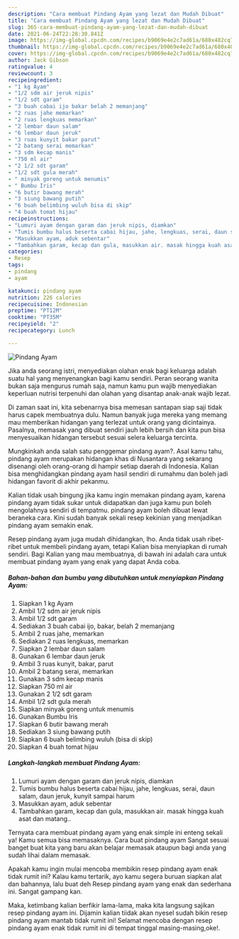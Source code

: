 ```yaml
---
description: "Cara membuat Pindang Ayam yang lezat dan Mudah Dibuat"
title: "Cara membuat Pindang Ayam yang lezat dan Mudah Dibuat"
slug: 365-cara-membuat-pindang-ayam-yang-lezat-dan-mudah-dibuat
date: 2021-06-24T22:28:30.841Z
image: https://img-global.cpcdn.com/recipes/b9069e4e2c7ad61a/680x482cq70/pindang-ayam-foto-resep-utama.jpg
thumbnail: https://img-global.cpcdn.com/recipes/b9069e4e2c7ad61a/680x482cq70/pindang-ayam-foto-resep-utama.jpg
cover: https://img-global.cpcdn.com/recipes/b9069e4e2c7ad61a/680x482cq70/pindang-ayam-foto-resep-utama.jpg
author: Jack Gibson
ratingvalue: 4
reviewcount: 3
recipeingredient:
- "1 kg Ayam"
- "1/2 sdm air jeruk nipis"
- "1/2 sdt garam"
- "3 buah cabai ijo bakar belah 2 memanjang"
- "2 ruas jahe memarkan"
- "2 ruas lengkuas memarkan"
- "2 lembar daun salam"
- "6 lembar daun jeruk"
- "3 ruas kunyit bakar parut"
- "2 batang serai memarkan"
- "3 sdm kecap manis"
- "750 ml air"
- "2 1/2 sdt garam"
- "1/2 sdt gula merah"
- " minyak goreng untuk menumis"
- " Bumbu Iris"
- "6 butir bawang merah"
- "3 siung bawang putih"
- "6 buah belimbing wuluh bisa di skip"
- "4 buah tomat hijau"
recipeinstructions:
- "Lumuri ayam dengan garam dan jeruk nipis, diamkan"
- "Tumis bumbu halus beserta cabai hijau, jahe, lengkuas, serai, daun salam, daun jeruk, kunyit sampai harum"
- "Masukkan ayam, aduk sebentar"
- "Tambahkan garam, kecap dan gula, masukkan air. masak hingga kuah asat dan matang.."
categories:
- Resep
tags:
- pindang
- ayam

katakunci: pindang ayam 
nutrition: 226 calories
recipecuisine: Indonesian
preptime: "PT12M"
cooktime: "PT35M"
recipeyield: "2"
recipecategory: Lunch

---
```



![Pindang Ayam](https://img-global.cpcdn.com/recipes/b9069e4e2c7ad61a/680x482cq70/pindang-ayam-foto-resep-utama.jpg)

Jika anda seorang istri, menyediakan olahan enak bagi keluarga adalah suatu hal yang menyenangkan bagi kamu sendiri. Peran seorang  wanita bukan saja mengurus rumah saja, namun kamu pun wajib menyediakan keperluan nutrisi terpenuhi dan olahan yang disantap anak-anak wajib lezat.

Di zaman  saat ini, kita sebenarnya bisa memesan santapan siap saji tidak harus capek membuatnya dulu. Namun banyak juga mereka yang memang mau memberikan hidangan yang terlezat untuk orang yang dicintainya. Pasalnya, memasak yang dibuat sendiri jauh lebih bersih dan kita pun bisa menyesuaikan hidangan tersebut sesuai selera keluarga tercinta. 



Mungkinkah anda salah satu penggemar pindang ayam?. Asal kamu tahu, pindang ayam merupakan hidangan khas di Nusantara yang sekarang disenangi oleh orang-orang di hampir setiap daerah di Indonesia. Kalian bisa menghidangkan pindang ayam hasil sendiri di rumahmu dan boleh jadi hidangan favorit di akhir pekanmu.

Kalian tidak usah bingung jika kamu ingin memakan pindang ayam, karena pindang ayam tidak sukar untuk didapatkan dan juga kamu pun boleh mengolahnya sendiri di tempatmu. pindang ayam boleh dibuat lewat beraneka cara. Kini sudah banyak sekali resep kekinian yang menjadikan pindang ayam semakin enak.

Resep pindang ayam juga mudah dihidangkan, lho. Anda tidak usah ribet-ribet untuk membeli pindang ayam, tetapi Kalian bisa menyiapkan di rumah sendiri. Bagi Kalian yang mau membuatnya, di bawah ini adalah cara untuk membuat pindang ayam yang enak yang dapat Anda coba.

<!--inarticleads1-->

##### Bahan-bahan dan bumbu yang dibutuhkan untuk menyiapkan Pindang Ayam:

1. Siapkan 1 kg Ayam
1. Ambil 1/2 sdm air jeruk nipis
1. Ambil 1/2 sdt garam
1. Sediakan 3 buah cabai ijo, bakar, belah 2 memanjang
1. Ambil 2 ruas jahe, memarkan
1. Sediakan 2 ruas lengkuas, memarkan
1. Siapkan 2 lembar daun salam
1. Gunakan 6 lembar daun jeruk
1. Ambil 3 ruas kunyit, bakar, parut
1. Ambil 2 batang serai, memarkan
1. Gunakan 3 sdm kecap manis
1. Siapkan 750 ml air
1. Gunakan 2 1/2 sdt garam
1. Ambil 1/2 sdt gula merah
1. Siapkan  minyak goreng untuk menumis
1. Gunakan  Bumbu Iris
1. Siapkan 6 butir bawang merah
1. Sediakan 3 siung bawang putih
1. Siapkan 6 buah belimbing wuluh (bisa di skip)
1. Siapkan 4 buah tomat hijau




<!--inarticleads2-->

##### Langkah-langkah membuat Pindang Ayam:

1. Lumuri ayam dengan garam dan jeruk nipis, diamkan
1. Tumis bumbu halus beserta cabai hijau, jahe, lengkuas, serai, daun salam, daun jeruk, kunyit sampai harum
1. Masukkan ayam, aduk sebentar
1. Tambahkan garam, kecap dan gula, masukkan air. masak hingga kuah asat dan matang..




Ternyata cara membuat pindang ayam yang enak simple ini enteng sekali ya! Kamu semua bisa memasaknya. Cara buat pindang ayam Sangat sesuai banget buat kita yang baru akan belajar memasak ataupun bagi anda yang sudah lihai dalam memasak.

Apakah kamu ingin mulai mencoba membikin resep pindang ayam enak tidak rumit ini? Kalau kamu tertarik, ayo kamu segera buruan siapkan alat dan bahannya, lalu buat deh Resep pindang ayam yang enak dan sederhana ini. Sangat gampang kan. 

Maka, ketimbang kalian berfikir lama-lama, maka kita langsung sajikan resep pindang ayam ini. Dijamin kalian tiidak akan nyesel sudah bikin resep pindang ayam mantab tidak rumit ini! Selamat mencoba dengan resep pindang ayam enak tidak rumit ini di tempat tinggal masing-masing,oke!.

